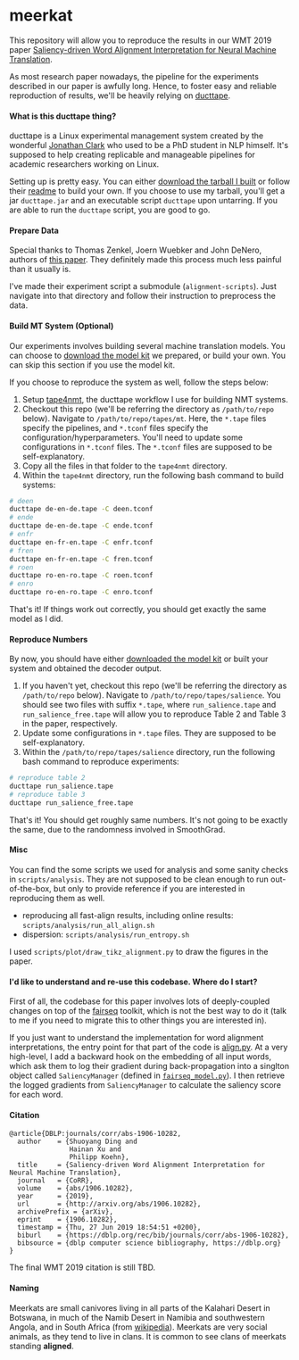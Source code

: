 # meerkat

This repository will allow you to reproduce the results in our WMT 2019 paper [Saliency-driven Word Alignment Interpretation for Neural Machine Translation](https://arxiv.org/pdf/1906.10282.pdf).

As most research paper nowadays, the pipeline for the experiments described in our paper is awfully long.
Hence, to foster easy and reliable reproduction of results, we'll be heavily relying on [ducttape](https://github.com/jhclark/ducttape).

#### What is this ducttape thing?

ducttape is a Linux experimental management system created by the wonderful [Jonathan Clark](http://www.cs.cmu.edu/~jhclark/) who used to be a PhD student in NLP himself.
It's supposed to help creating replicable and manageable pipelines for academic researchers working on Linux.

Setting up is pretty easy. You can either [download the tarball I built](http://sding.org/downloads/ducttape.tar) or follow their [readme](https://github.com/jhclark/ducttape) to build your own.
If you choose to use my tarball, you'll get a jar `ducttape.jar` and an executable script `ducttape` upon untarring.
If you are able to run the `ducttape` script, you are good to go.

#### Prepare Data

Special thanks to Thomas Zenkel, Joern Wuebker and John DeNero, authors of [this paper](https://arxiv.org/abs/1901.11359). They definitely made this process much less painful than it usually is.

I've made their experiment script a submodule (`alignment-scripts`).
Just navigate into that directory and follow their instruction to preprocess the data.

#### Build MT System (Optional)

Our experiments involves building several machine translation models.
You can choose to [download the model kit]() we prepared, or build your own.
You can skip this section if you use the model kit.

If you choose to reproduce the system as well, follow the steps below:

1. Setup [tape4nmt](https://github.com/shuoyangd/tape4nmt), the ducttape workflow I use for building NMT systems.
2. Checkout this repo (we'll be referring the directory as `/path/to/repo` below). Navigate to `/path/to/repo/tapes/mt`. Here, the `*.tape` files specify the pipelines, and `*.tconf` files specify the configuration/hyperparameters. You'll need to update some configurations in `*.tconf` files. The `*.tconf` files are supposed to be self-explanatory.
3. Copy all the files in that folder to the `tape4nmt` directory.
4. Within the `tape4nmt` directory, run the following bash command to build systems:

```bash
# deen
ducttape de-en-de.tape -C deen.tconf
# ende
ducttape de-en-de.tape -C ende.tconf
# enfr
ducttape en-fr-en.tape -C enfr.tconf
# fren
ducttape en-fr-en.tape -C fren.tconf
# roen
ducttape ro-en-ro.tape -C roen.tconf
# enro
ducttape ro-en-ro.tape -C enro.tconf
```

That's it! If things work out correctly, you should get exactly the same model as I did.

#### Reproduce Numbers

By now, you should have either [downloaded the model kit]() or built your system and obtained the decoder output.

1. If you haven't yet, checkout this repo (we'll be referring the directory as `/path/to/repo` below). Navigate to `/path/to/repo/tapes/salience`. You should see two files with suffix `*.tape`, where `run_salience.tape` and `run_salience_free.tape` will allow you to reproduce Table 2 and Table 3 in the paper, respectively.
2. Update some configurations in `*.tape` files. They are supposed to be self-explanatory.
3. Within the `/path/to/repo/tapes/salience` directory, run the following bash command to reproduce experiments:

```bash
# reproduce table 2
ducttape run_salience.tape
# reproduce table 3
ducttape run_salience_free.tape
```

That's it! You should get roughly same numbers. It's not going to be exactly the same, due to the randomness involved in SmoothGrad.

#### Misc

You can find the some scripts we used for analysis and some sanity checks in `scripts/analysis`.
They are not supposed to be clean enough to run out-of-the-box, but only to provide reference if you are interested in reproducing them as well.

+ reproducing all fast-align results, including online results: `scripts/analysis/run_all_align.sh`
+ dispersion: `scripts/analysis/run_entropy.sh`

I used `scripts/plot/draw_tikz_alignment.py` to draw the figures in the paper.

#### I'd like to understand and re-use this codebase. Where do I start?

First of all, the codebase for this paper involves lots of deeply-coupled changes on top of the [fairseq](https://github.com/pytorch/fairseq) toolkit, which is not the best way to do it (talk to me if you need to migrate this to other things you are interested in).

If you just want to understand the implementation for word alignment interpretations, the entry point for that part of the code is [align.py](https://github.com/shuoyangd/fairseq/blob/ff3eaf96639fc077686aa01f889f6253f6012cd3/align.py).
At a very high-level, I add a backward hook on the embedding of all input words, which ask them to log their gradient during back-propagation into a singlton object called `SaliencyManager` (defined in [`fairseq_model.py`](https://github.com/shuoyangd/fairseq/blob/ff3eaf96639fc077686aa01f889f6253f6012cd3/fairseq/models/fairseq_model.py)).
I then retrieve the logged gradients from `SaliencyManager` to calculate the saliency score for each word.

#### Citation

```
@article{DBLP:journals/corr/abs-1906-10282,
  author    = {Shuoyang Ding and
               Hainan Xu and
               Philipp Koehn},
  title     = {Saliency-driven Word Alignment Interpretation for Neural Machine Translation},
  journal   = {CoRR},
  volume    = {abs/1906.10282},
  year      = {2019},
  url       = {http://arxiv.org/abs/1906.10282},
  archivePrefix = {arXiv},
  eprint    = {1906.10282},
  timestamp = {Thu, 27 Jun 2019 18:54:51 +0200},
  biburl    = {https://dblp.org/rec/bib/journals/corr/abs-1906-10282},
  bibsource = {dblp computer science bibliography, https://dblp.org}
}
```

The final WMT 2019 citation is still TBD.

#### Naming

Meerkats are small canivores living in all parts of the Kalahari Desert in Botswana, in much of the Namib Desert in Namibia and southwestern Angola, and in South Africa (from [wikipedia](https://en.wikipedia.org/wiki/Meerkat)). Meerkats are very social animals, as they tend to live in clans. It is common to see clans of meerkats standing **aligned**.
